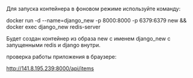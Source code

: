 Для запуска контейнера в фоновом режиме используйте команду:

docker run -d --name=django_new -p 8000:8000 -p 6379:6379 new && docker exec django_new redis-server

Будет создан контейнер из образа new с именем django_new с запущенными redis и  django внутри.

проверка работы приложения в браузере:

http://141.8.195.239:8000/api/items


